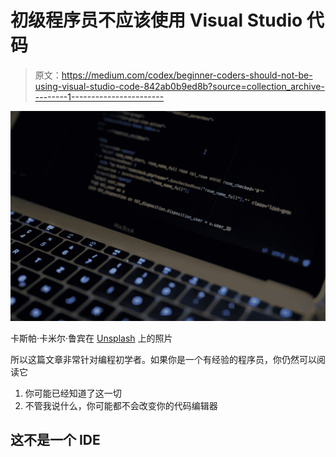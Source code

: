 # 初级程序员不应该使用 Visual Studio 代码

> 原文：<https://medium.com/codex/beginner-coders-should-not-be-using-visual-studio-code-842ab0b9ed8b?source=collection_archive---------1----------------------->

![](img/d387026d47ef8bece5acd78002d580c7.png)

卡斯帕·卡米尔·鲁宾在 [Unsplash](https://unsplash.com?utm_source=medium&utm_medium=referral) 上的照片

所以这篇文章非常针对编程初学者。如果你是一个有经验的程序员，你仍然可以阅读它

1.  你可能已经知道了这一切
2.  不管我说什么，你可能都不会改变你的代码编辑器

## 这不是一个 IDE